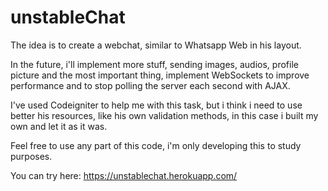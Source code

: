 # unstableChat
The idea is to create a webchat, similar to Whatsapp Web in his layout.

In the future, i'll implement more stuff, sending images, audios, profile picture and the most important thing, implement WebSockets to improve performance and to stop polling the server each second with AJAX.

I've used Codeigniter to help me with this task, but i think i need to use better his resources, like his own validation methods, in this case i built my own and let it as it was.

Feel free to use any part of this code, i'm only developing this to study purposes.

You can try here: https://unstablechat.herokuapp.com/
